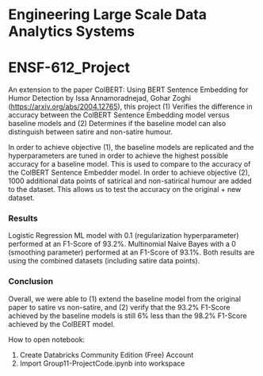 # Engineering Large Scale Data Analytics Systems

# ENSF-612_Project

An extension to the paper ColBERT: Using BERT Sentence Embedding for Humor Detection by Issa Annamoradnejad, Gohar Zoghi (https://arxiv.org/abs/2004.12765), this project 
(1) Verifies the difference in accuracy between the ColBERT Sentence Embedding model versus baseline models and
(2) Determines if the baseline model can also distinguish between satire and non-satire humour.

In order to achieve objective (1), the baseline models are replicated and the hyperparameters are tuned in order to achieve the highest possible accuracy for a baseline model. This is used to compare to the accuracy of the ColBERT Sentence Embedder model. In order to achieve objective (2), 1000 additional data points of satirical and non-satirical humour are added to the dataset. This allows us to test the accuracy on the original + new dataset.

### Results
Logistic Regression ML model with 0.1 (regularization hyperparameter) performed at an F1-Score of 93.2%. Multinomial Naive Bayes with a 0 (smoothing parameter) performed at an F1-Score of 93.1%. Both results are using the combined datasets (including satire data points).

### Conclusion
Overall, we were able to (1) extend the baseline model from the original paper to satire vs non-satire, and (2) verify that the 93.2% F1-Score achieved by the baseline models is still 6% less than the 98.2% F1-Score achieved by the ColBERT model.

How to open notebook:
1) Create Databricks Community Edition (Free) Account
2) Import Group11-ProjectCode.ipynb into workspace
